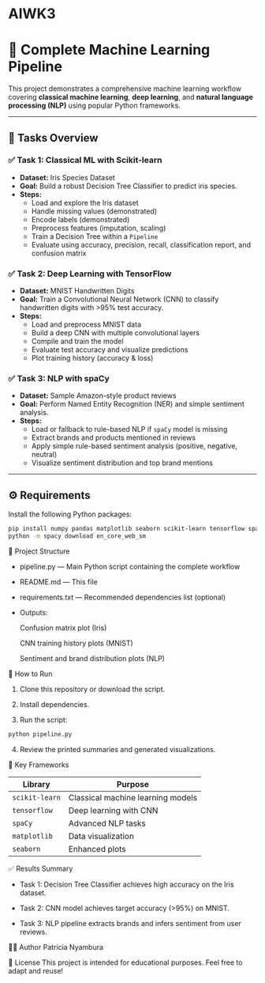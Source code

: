 # AIWK3
# 🚀 Complete Machine Learning Pipeline

This project demonstrates a comprehensive machine learning workflow covering **classical machine learning**, **deep learning**, and **natural language processing (NLP)** using popular Python frameworks.

---

## 📌 **Tasks Overview**

### ✅ **Task 1: Classical ML with Scikit-learn**
- **Dataset:** Iris Species Dataset
- **Goal:** Build a robust Decision Tree Classifier to predict iris species.
- **Steps:**
  - Load and explore the Iris dataset
  - Handle missing values (demonstrated)
  - Encode labels (demonstrated)
  - Preprocess features (imputation, scaling)
  - Train a Decision Tree within a `Pipeline`
  - Evaluate using accuracy, precision, recall, classification report, and confusion matrix

### ✅ **Task 2: Deep Learning with TensorFlow**
- **Dataset:** MNIST Handwritten Digits
- **Goal:** Train a Convolutional Neural Network (CNN) to classify handwritten digits with >95% test accuracy.
- **Steps:**
  - Load and preprocess MNIST data
  - Build a deep CNN with multiple convolutional layers
  - Compile and train the model
  - Evaluate test accuracy and visualize predictions
  - Plot training history (accuracy & loss)

### ✅ **Task 3: NLP with spaCy**
- **Dataset:** Sample Amazon-style product reviews
- **Goal:** Perform Named Entity Recognition (NER) and simple sentiment analysis.
- **Steps:**
  - Load or fallback to rule-based NLP if `spaCy` model is missing
  - Extract brands and products mentioned in reviews
  - Apply simple rule-based sentiment analysis (positive, negative, neutral)
  - Visualize sentiment distribution and top brand mentions

---

## ⚙️ **Requirements**

Install the following Python packages:
```bash
pip install numpy pandas matplotlib seaborn scikit-learn tensorflow spacy
python -m spacy download en_core_web_sm
```

 📂 Project Structure
- pipeline.py — Main Python script containing the complete workflow

- README.md — This file

- requirements.txt — Recommended dependencies list (optional)

- Outputs:

  Confusion matrix plot (Iris)
      
  CNN training history plots (MNIST)
      
  Sentiment and brand distribution plots (NLP)


🏃 How to Run
1. Clone this repository or download the script.

2. Install dependencies.

3. Run the script:
   
```bash
python pipeline.py
```

4. Review the printed summaries and generated visualizations.

🧩 Key Frameworks

| Library        | Purpose                           |
| -------------- | --------------------------------- |
| `scikit-learn` | Classical machine learning models |
| `tensorflow`   | Deep learning with CNN            |
| `spaCy`        | Advanced NLP tasks                |
| `matplotlib`   | Data visualization                |
| `seaborn`      | Enhanced plots                    |

✅ Results Summary
- Task 1: Decision Tree Classifier achieves high accuracy on the Iris dataset.

- Task 2: CNN model achieves target accuracy (>95%) on MNIST.

- Task 3: NLP pipeline extracts brands and infers sentiment from user reviews.

👩‍💻 Author
Patricia Nyambura

📜 License
This project is intended for educational purposes. Feel free to adapt and reuse!


